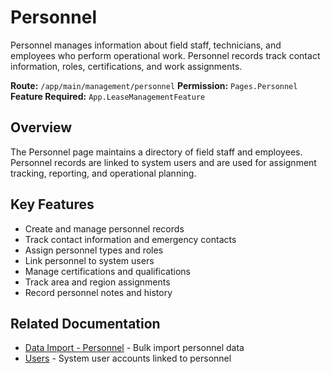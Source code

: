 # Personnel

Personnel manages information about field staff, technicians, and employees who perform operational work. Personnel records track contact information, roles, certifications, and work assignments.

**Route:** `/app/main/management/personnel`
**Permission:** `Pages.Personnel`
**Feature Required:** `App.LeaseManagementFeature`

## Overview

The Personnel page maintains a directory of field staff and employees. Personnel records are linked to system users and are used for assignment tracking, reporting, and operational planning.

## Key Features

* Create and manage personnel records
* Track contact information and emergency contacts
* Assign personnel types and roles
* Link personnel to system users
* Manage certifications and qualifications
* Track area and region assignments
* Record personnel notes and history

## Related Documentation

* [Data Import - Personnel](../Imports/Personnel.md) - Bulk import personnel data
* [Users](../System/Users.md) - System user accounts linked to personnel

